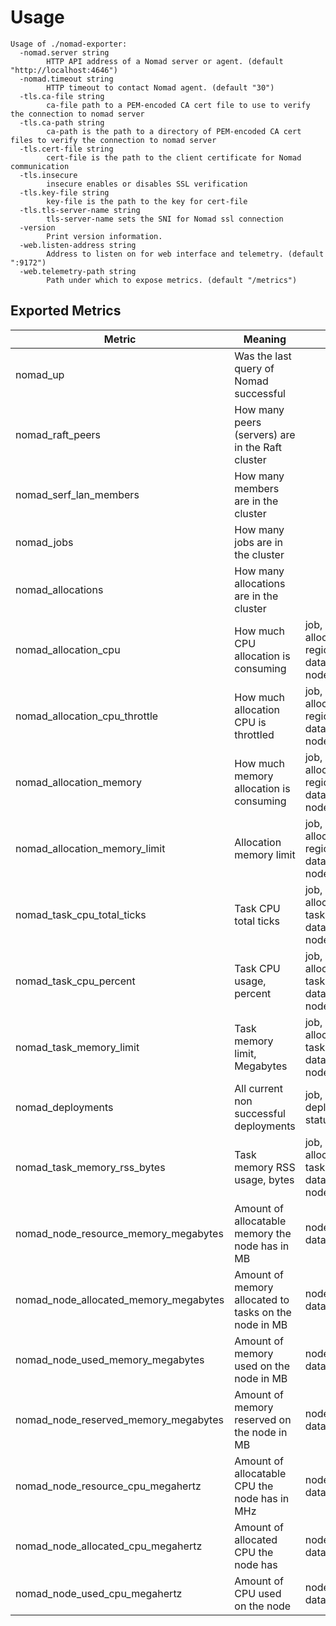 # Usage
```
Usage of ./nomad-exporter:
  -nomad.server string
    	HTTP API address of a Nomad server or agent. (default "http://localhost:4646")
  -nomad.timeout string
    	HTTP timeout to contact Nomad agent. (default "30")
  -tls.ca-file string
    	ca-file path to a PEM-encoded CA cert file to use to verify the connection to nomad server
  -tls.ca-path string
    	ca-path is the path to a directory of PEM-encoded CA cert files to verify the connection to nomad server
  -tls.cert-file string
    	cert-file is the path to the client certificate for Nomad communication
  -tls.insecure
    	insecure enables or disables SSL verification
  -tls.key-file string
    	key-file is the path to the key for cert-file
  -tls.tls-server-name string
    	tls-server-name sets the SNI for Nomad ssl connection
  -version
    	Print version information.
  -web.listen-address string
    	Address to listen on for web interface and telemetry. (default ":9172")
  -web.telemetry-path string
    	Path under which to expose metrics. (default "/metrics")
```

## Exported Metrics

| Metric | Meaning | Labels |
| ------ | ------- | ------ |
| nomad_up | Was the last query of Nomad successful | |
| nomad_raft_peers | How many peers (servers) are in the Raft cluster | |
| nomad_serf_lan_members | How many members are in the cluster | |
| nomad_jobs | How many jobs are in the cluster | |
| nomad_allocations | How many allocations are in the cluster | |
| nomad_allocation_cpu | How much CPU allocation is consuming | job, group, alloc, alloc_id, region, datacenter, node |
| nomad_allocation_cpu_throttle | How much allocation CPU is throttled | job, group, alloc, alloc_id, region, datacenter, node|
| nomad_allocation_memory | How much memory allocation is consuming | job, group, alloc, alloc_id, region, datacenter, node |
| nomad_allocation_memory_limit | Allocation memory limit | job, group, alloc, alloc_id, region, datacenter, node |
| nomad_task_cpu_total_ticks | Task CPU total ticks | job, group, alloc, alloc_id, task, region, datacenter, node |
| nomad_task_cpu_percent | Task CPU usage, percent | job, group, alloc, alloc_id, task, region, datacenter, node |
| nomad_task_memory_limit | Task memory limit, Megabytes | job, group, alloc, alloc_id, task, region, datacenter, node |
| nomad_deployments | All current non successful deployments | job, deployment_id, status |
| nomad_task_memory_rss_bytes | Task memory RSS usage, bytes | job, group, alloc, alloc_id, task, region, datacenter, node |
| nomad_node_resource_memory_megabytes | Amount of allocatable memory the node has in MB | node, datacenter |
| nomad_node_allocated_memory_megabytes | Amount of  memory allocated to tasks on the node in MB | node, datacenter |
| nomad_node_used_memory_megabytes | Amount of memory used on the node in MB | node, datacenter |
| nomad_node_reserved_memory_megabytes | Amount of memory reserved on the node in MB | node, datacenter |
| nomad_node_resource_cpu_megahertz | Amount of allocatable CPU the node has in MHz | node, datacenter |
| nomad_node_allocated_cpu_megahertz | Amount of allocated CPU the node has | node, datacenter | 
| nomad_node_used_cpu_megahertz | Amount of CPU used on the node | node, datacenter |

